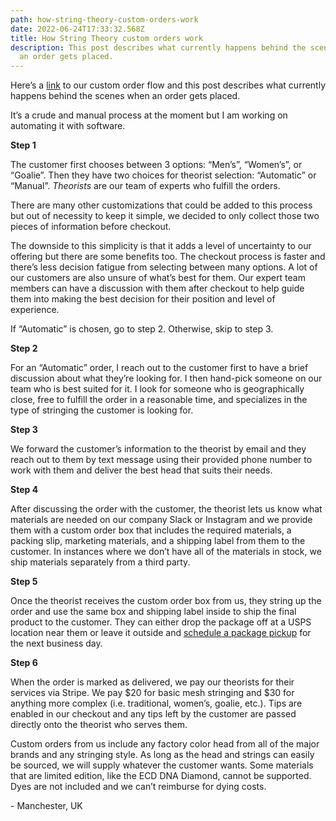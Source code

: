 ```yaml
---
path: how-string-theory-custom-orders-work
date: 2022-06-24T17:33:32.568Z
title: How String Theory custom orders work
description: This post describes what currently happens behind the scenes when
  an order gets placed.
---
```

Here’s a [link](https://stringtheory.us/custom) to our custom order flow and this post describes what currently happens behind the scenes when an order gets placed.

It’s a crude and manual process at the moment but I am working on automating it with software.

**Step 1**

The customer first chooses between 3 options: “Men’s”, “Women’s”, or “Goalie”. Then they have two choices for theorist selection: “Automatic” or “Manual”. *Theorists* are our team of experts who fulfill the orders.

There are many other customizations that could be added to this process but out of necessity to keep it simple, we decided to only collect those two pieces of information before checkout. 

The downside to this simplicity is that it adds a level of uncertainty to our offering but there are some benefits too. The checkout process is faster and there’s less decision fatigue from selecting between many options. A lot of our customers are also unsure of what’s best for them. Our expert team members can have a discussion with them after checkout to help guide them into making the best decision for their position and level of experience.

If “Automatic” is chosen, go to step 2. Otherwise, skip to step 3.

**Step 2**

For an “Automatic” order, I reach out to the customer first to have a brief discussion about what they’re looking for. I then hand-pick someone on our team who is best suited for it. I look for someone who is geographically close, free to fulfill the order in a reasonable time, and specializes in the type of stringing the customer is looking for.

**Step 3**

We forward the customer’s information to the theorist by email and they reach out to them by text message using their provided phone number to work with them and deliver the best head that suits their needs.

**Step 4**

After discussing the order with the customer, the theorist lets us know what materials are needed on our company Slack or Instagram and we provide them with a custom order box that includes the required materials, a packing slip, marketing materials, and a shipping label from them to the customer. In instances where we don’t have all of the materials in stock, we ship materials separately from a third party.

**Step 5**

Once the theorist receives the custom order box from us, they string up the order and use the same box and shipping label inside to ship the final product to the customer. They can either drop the package off at a USPS location near them or leave it outside and [schedule a package pickup](https://tools.usps.com/schedule-pickup-steps.htm) for the next business day.

**Step 6**

When the order is marked as delivered, we pay our theorists for their services via Stripe. We pay $20 for basic mesh stringing and $30 for anything more complex (i.e. traditional, women’s, goalie, etc.). Tips are enabled in our checkout and any tips left by the customer are passed directly onto the theorist who serves them.

Custom orders from us include any factory color head from all of the major brands and any stringing style. As long as the head and strings can easily be sourced, we will supply whatever the customer wants. Some materials that are limited edition, like the ECD DNA Diamond, cannot be supported. Dyes are not included and we can’t reimburse for dying costs.

\- Manchester, UK